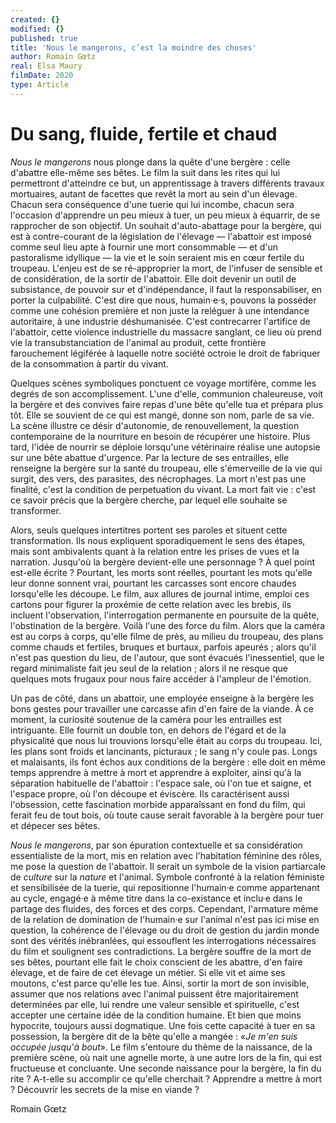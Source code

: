 ```yaml
---
created: {}
modified: {}
published: true
title: 'Nous le mangerons, c’est la moindre des choses'
author: Romain Gœtz
real: Elsa Maury
filmDate: 2020
type: Article
---
```

# Du sang, fluide, fertile et chaud

*Nous le mangerons* nous plonge dans la quête d'une bergère : celle d'abattre elle-même ses bêtes. Le film la suit dans les rites qui lui permettront d'atteindre ce but, un apprentissage à travers différents travaux mortuaires, autant de facettes que revêt la mort au sein d'un élevage. Chacun sera conséquence d'une tuerie qui lui incombe, chacun sera l'occasion d'apprendre un peu mieux à tuer, un peu mieux à équarrir, de se rapprocher de son objectif. Un souhait d'auto-abattage pour la bergère, qui est à contre-courant de la législation de l'élevage — l'abattoir est imposé comme seul lieu apte à fournir une mort consommable — et d'un pastoralisme idyllique — la vie et le soin seraient mis en cœur fertile du troupeau. L'enjeu est de se ré-approprier la mort, de l'infuser de sensible et de considération, de la sortir de l'abattoir. Elle doit devenir un outil de subsistance, de pouvoir sur et d'indépendance, il faut la responsabiliser, en porter la culpabilité. C'est dire que nous, humain·e·s, pouvons la posséder comme une cohésion première et non juste la reléguer à une intendance autoritaire, à une industrie déshumanisée. C'est contrecarrer l'artifice de l'abattoir, cette violence industrielle du massacre sanglant, ce lieu où prend vie la transubstanciation de l'animal au produit, cette frontière farouchement légiférée à laquelle notre société octroie le droit de fabriquer de la consommation à partir du vivant.
 
Quelques scènes symboliques ponctuent ce voyage mortifère, comme les degrés de son accomplissement. L'une d'elle, communion chaleureuse, voit la bergère et des convives faire repas d'une bête qu'elle tua et prépara plus tôt. Elle se souvient de ce qui est mangé, donne son nom, parle de sa vie. La scène illustre ce désir d'autonomie, de renouvellement, la question contemporaine de la nourriture en besoin de récupérer une histoire. Plus tard, l'idée de nourrir se déploie lorsqu'une vétérinaire réalise une autopsie sur une bête abattue d'urgence. Par la lecture de ses entrailles, elle renseigne la bergère sur la santé du troupeau, elle s'émerveille de la vie qui surgit, des vers, des parasites, des nécrophages. La mort n'est pas une finalité, c'est la condition de perpetuation du vivant. La mort fait vie : c'est ce savoir précis que la bergère cherche, par lequel elle souhaite se transformer.

Alors, seuls quelques intertitres portent ses paroles et situent cette transformation. Ils nous expliquent sporadiquement le sens des étapes, mais sont ambivalents quant à la relation entre les prises de vues et la narration. Jusqu'où la bergère devient-elle une personnage ? À quel point est-elle écrite ? Pourtant, les morts sont réelles, pourtant les mots qu'elle leur donne sonnent vrai, pourtant les carcasses sont encore chaudes lorsqu'elle les découpe. Le film, aux allures de journal intime, emploi ces cartons pour figurer la proxémie de cette relation avec les brebis, ils incluent l'observation, l'interrogation permanente en poursuite de la quête, l'obstination de la bergère. Voilà l'une des force du film. Alors que la caméra est au corps à corps, qu'elle filme de près, au milieu du troupeau, des plans comme chauds et fertiles, bruques et burtaux, parfois apeurés ; alors qu'il n'est pas question du lieu, de l'autour, que sont évacués l'inessentiel, que le regard minimaliste fait jeu seul de la relation ; alors il ne resque que quelques mots frugaux pour nous faire accéder à l'ampleur de l'émotion.

Un pas de côté, dans un abattoir, une employée enseigne à la bergère les bons gestes pour travailler une carcasse afin d'en faire de la viande. À ce moment, la curiosité soutenue de la caméra pour les entrailles est intriguante. Elle fournit un double ton, en dehors de l'égard et de la physicalité que nous lui trouvions lorsqu'elle était au corps du troupeau. Ici, les plans sont froids et lancinants, picturaux ; le sang n'y coule pas. Longs et malaisants, ils font échos aux conditions de la bergère : elle doit en même temps apprendre à mettre à mort et apprendre à exploiter, ainsi qu'à la séparation habituelle de l'abattoir : l'espace sale, où l'on tue et saigne, et l'espace propre, où l'on découpe et éviscère. Ils caractérisent aussi l'obsession, cette fascination morbide apparaîssant en fond du film, qui ferait feu de tout bois, où toute cause serait favorable à la bergère pour tuer et dépecer ses bêtes. 

*Nous le mangerons*, par son épuration contextuelle et sa considération essentialiste de la mort, mis en relation avec l'habitation féminine des rôles, me pose la question de l'abattoir. Il serait un symbole de la vision partiarcale de *culture* sur la *nature* et l'animal. Symbole confronté à la relation féministe et sensibilisée de la tuerie, qui repositionne l'humain·e comme appartenant au cycle, engagé·e à même titre dans la co-existance et inclu·e dans le partage des fluides, des forces et des corps. Cependant, l'armature même de la relation de domination de l'humain·e sur l'animal n'est pas ici mise en question, la cohérence de l'élevage ou du droit de gestion du jardin monde sont des vérités inébranlées, qui essouflent les interrogations nécessaires du film et soulignent ses contradictions. La bergère souffre de la mort de ses bêtes, pourtant elle fait le choix conscient de les abattre, d'en faire élevage, et de faire de cet élevage un métier. Si elle vit et aime ses moutons, c'est parce qu'elle les tue. Ainsi, sortir la mort de son invisible, assumer que nos relations avec l'animal puissent être majoritairement determinées par elle, lui rendre une valeur sensible et spirituelle, c'est accepter une certaine idée de la condition humaine. Et bien que moins hypocrite, toujours aussi dogmatique. Une fois cette capacité à tuer en sa possession, la bergère dit de la bête qu'elle a mangée : «*Je m'en suis occupée jusqu'à bout*». Le film s'entoure du thème de la naissance, de la première scène, où nait une agnelle morte, à une autre lors de la fin, qui est fructueuse et concluante. Une seconde naissance pour la bergère, la fin du rite ? A-t-elle su accomplir ce qu'elle cherchait ? Apprendre a mettre à mort ? Découvrir les secrets de la mise en viande ?

Romain Gœtz